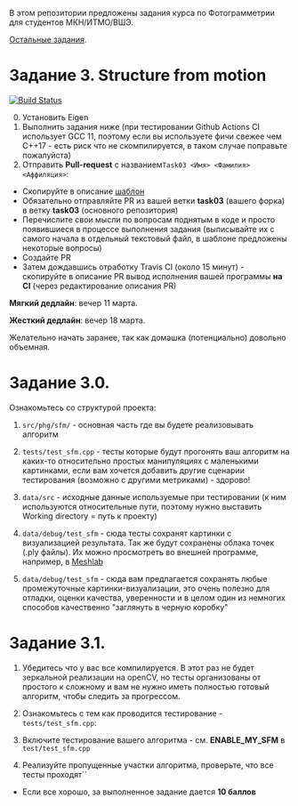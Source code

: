 В этом репозитории предложены задания курса по Фотограмметрии для студентов МКН/ИТМО/ВШЭ.

[Остальные задания](https://github.com/PhotogrammetryCourse/PhotogrammetryTasks2024/).

# Задание 3. Structure from motion

[![Build Status](https://github.com/PhotogrammetryCourse/PhotogrammetryTasks2024/actions/workflows/cmake.yml/badge.svg?branch=task03&event=push)](https://github.com/PhotogrammetryCourse/PhotogrammetryTasks2024/actions/workflows/cmake.yml)

0. Установить Eigen
1. Выполнить задания ниже (при тестировании Github Actions CI использует GCC 11, поэтому если вы используете фичи свежее чем C++17 - есть риск что не скомпилируется, в таком случае поправьте пожалуйста)
2. Отправить **Pull-request** с названием```Task03 <Имя> <Фамилия> <Аффиляция>```:

 - Скопируйте в описание [шаблон](https://raw.githubusercontent.com/PhotogrammetryCourse/PhotogrammetryTasks2024/task03/.github/pull_request_template.md)
 - Обязательно отправляйте PR из вашей ветки **task03** (вашего форка) в ветку **task03** (основного репозитория)
 - Перечислите свои мысли по вопросам поднятым в коде и просто появившиеся в процессе выполнения задания (выписывайте их с самого начала в отдельный текстовый файл, в шаблоне предложены некоторые вопросы)
 - Создайте PR
 - Затем дождавшись отработку Travis CI (около 15 минут) - скопируйте в описание PR вывод исполнения вашей программы **на CI** (через редактирование описания PR)

**Мягкий дедлайн**: вечер 11 марта.

**Жесткий дедлайн**: вечер 18 марта.

Желательно начать заранее, так как домашка (потенциально) довольно объемная.

Задание 3.0.
=========

Ознакомьтесь со структурой проекта:

1. ```src/phg/sfm/``` - основная часть где вы будете реализовывать алгоритм

2. ```tests/test_sfm.cpp``` - тесты которые будут прогонять ваш алгоритм на каких-то относительно простых манипуляциях с маленькими картинками, если вам хочется добавить другие сценарии тестирования (возможно с другими метриками) - здорово!

3. ```data/src``` - исходные данные используемые при тестировании (к ним используются относительные пути, поэтому нужно выставить Working directory = путь к проекту)

4. ```data/debug/test_sfm``` - сюда тесты сохранят картинки с визуализацией результата. Так же будут сохранены облака точек (.ply файлы). Их можно просмотреть во внешней программе, например, в [Meshlab](https://www.meshlab.net/)

5. ```data/debug/test_sfm``` - сюда вам предлагается сохранять любые промежуточные картинки-визуализации, это очень полезно для отладки, оценки качества, уверенности и в целом один из немногих способов качественно "заглянуть в черную коробку"

Задание 3.1.
=========

1. Убедитесь что у вас все компилируется. В этот раз не будет зеркальной реализации на openCV, но тесты организованы от простого к сложному и вам не нужно иметь полностью готовый алгоритм, чтобы следить за прогрессом.

2. Ознакомьтесь с тем как проводится тестирование - ```tests/test_sfm.cpp```:

3. Включите тестирование вашего алгоритма - см. **ENABLE_MY_SFM** в ```test/test_sfm.cpp```

5. Реализуйте пропущенные участки алгоритма, проверьте, что все тесты проходят``

 - Если все хорошо, за выполненное задание дается **10 баллов**
